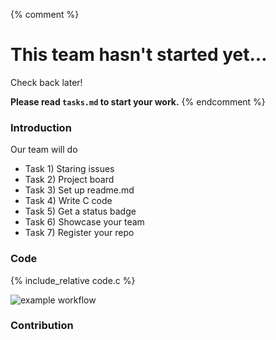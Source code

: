 {% comment %}
# This team hasn't started yet...

Check back later!

**Please read `tasks.md` to start your work.**
{% endcomment %}

### **Introduction**
Our team will do
- Task 1) Staring issues
- Task 2) Project board
- Task 3) Set up readme.md
- Task 4) Write C code
- Task 5) Get a status badge
- Task 6) Showcase your team
- Task 7) Register your repo
 
### **Code**
{% include_relative code.c %}

![example workflow](https://github.com/div1121/project-team-a-try/actions/workflows/c-cpp.yml/badge.svg)
 
### **Contribution**
